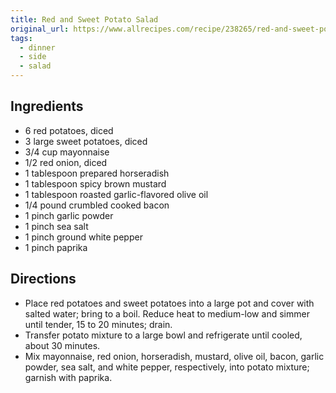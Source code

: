 ```yaml
---
title: Red and Sweet Potato Salad
original_url: https://www.allrecipes.com/recipe/238265/red-and-sweet-potato-salad
tags:
  - dinner
  - side
  - salad
---
```


## Ingredients

* 6 red potatoes, diced
* 3 large sweet potatoes, diced
* 3/4 cup mayonnaise
* 1/2 red onion, diced
* 1 tablespoon prepared horseradish
* 1 tablespoon spicy brown mustard
* 1 tablespoon roasted garlic-flavored olive oil
* 1/4 pound crumbled cooked bacon
* 1 pinch garlic powder
* 1 pinch sea salt
* 1 pinch ground white pepper
* 1 pinch paprika

## Directions

* Place red potatoes and sweet potatoes into a large pot and cover with salted water; bring to a boil. Reduce heat to medium-low and simmer until tender, 15 to 20 minutes; drain.
* Transfer potato mixture to a large bowl and refrigerate until cooled, about 30 minutes.
* Mix mayonnaise, red onion, horseradish, mustard, olive oil, bacon, garlic powder, sea salt, and white pepper, respectively, into potato mixture; garnish with paprika.